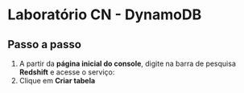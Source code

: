 # Laboratório CN - DynamoDB

## Passo a passo

1. A partir da **página inicial do console**, digite na barra de pesquisa **Redshift** e acesse o serviço:
2. Clique em **Criar tabela**
